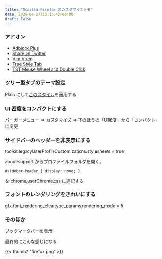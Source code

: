 ```yaml
---
title: "Mozilla Firefox のカスタマイズメモ"
date: 2020-08-27T15:15:42+09:00
draft: False
---
```


### アドオン
- [Adblock Plus](https://addons.mozilla.org/ja/firefox/addon/adblock-plus/)
- [Share on Twitter](https://addons.mozilla.org/ja/firefox/addon/tweetright/)
- [Vim Vixen](https://addons.mozilla.org/ja/firefox/addon/vim-vixen/)
- [Tree Style Tab](https://addons.mozilla.org/ja/firefox/addon/tree-style-tab/)
- [TST Mouse Wheel and Double Click](https://addons.mozilla.org/ja/firefox/addon/tree-style-tab-mouse-wheel/)


### ツリー型タブのテーマ設定
Plain にして[このスタイル](https://github.com/piroor/treestyletab/wiki/Vertigo-theme-%28patch-for-the-theme-%22Plain%22%29)を適用する


### UI 密度をコンパクトにする
バーガーメニュー => カスタマイズ => 下のほうの「UI密度」から「コンパクト」に変更


### サイドバーのヘッダーを非表示にする
toolkit.legacyUserProfileCustomizations.stylesheets = true

about:support からプロファイルフォルダを開く。 
```
#sidebar-header { display: none; }
```
を chrome/userChrome.css に追記する


### フォントのレンダリングをきれいにする
gfx.font_rendering_cleartype_params.rendering_mode = 5

### そのほか
ブックマークバーを表示

最終的にこんな感じになる
<div style="margin: auto">
{{< thumb2 "firefox.png" >}}
</div>
